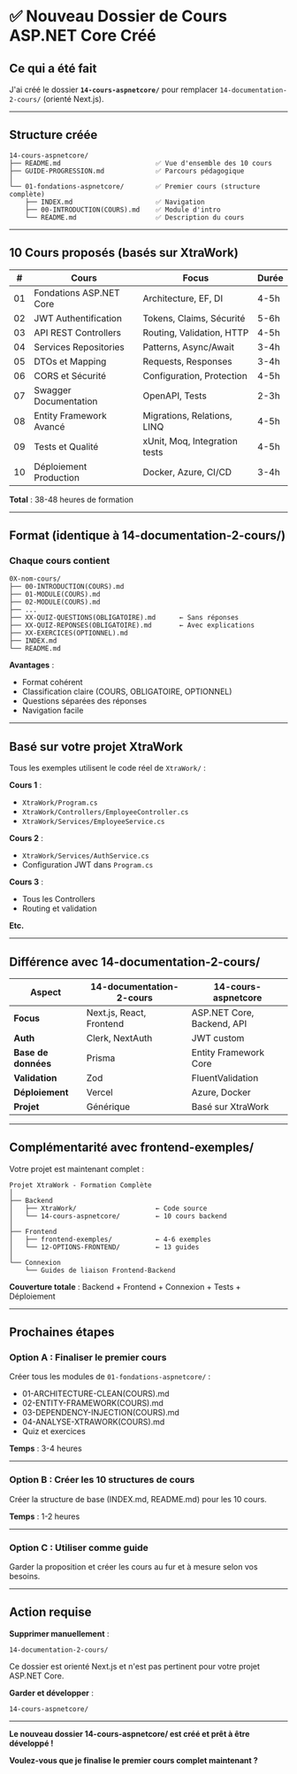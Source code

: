 # ✅ Nouveau Dossier de Cours ASP.NET Core Créé

## Ce qui a été fait

J'ai créé le dossier **`14-cours-aspnetcore/`** pour remplacer `14-documentation-2-cours/` (orienté Next.js).

---

## Structure créée

```
14-cours-aspnetcore/
├── README.md                        ✅ Vue d'ensemble des 10 cours
├── GUIDE-PROGRESSION.md             ✅ Parcours pédagogique
│
└── 01-fondations-aspnetcore/        ✅ Premier cours (structure complète)
    ├── INDEX.md                     ✅ Navigation
    ├── 00-INTRODUCTION(COURS).md    ✅ Module d'intro
    └── README.md                    ✅ Description du cours
```

---

## 10 Cours proposés (basés sur XtraWork)

| # | Cours | Focus | Durée |
|---|-------|-------|-------|
| 01 | Fondations ASP.NET Core | Architecture, EF, DI | 4-5h |
| 02 | JWT Authentification | Tokens, Claims, Sécurité | 5-6h |
| 03 | API REST Controllers | Routing, Validation, HTTP | 4-5h |
| 04 | Services Repositories | Patterns, Async/Await | 3-4h |
| 05 | DTOs et Mapping | Requests, Responses | 3-4h |
| 06 | CORS et Sécurité | Configuration, Protection | 4-5h |
| 07 | Swagger Documentation | OpenAPI, Tests | 2-3h |
| 08 | Entity Framework Avancé | Migrations, Relations, LINQ | 4-5h |
| 09 | Tests et Qualité | xUnit, Moq, Integration tests | 4-5h |
| 10 | Déploiement Production | Docker, Azure, CI/CD | 3-4h |

**Total** : 38-48 heures de formation

---

## Format (identique à 14-documentation-2-cours/)

### Chaque cours contient

```
0X-nom-cours/
├── 00-INTRODUCTION(COURS).md
├── 01-MODULE(COURS).md
├── 02-MODULE(COURS).md
├── ...
├── XX-QUIZ-QUESTIONS(OBLIGATOIRE).md      ← Sans réponses
├── XX-QUIZ-REPONSES(OBLIGATOIRE).md       ← Avec explications
├── XX-EXERCICES(OPTIONNEL).md
├── INDEX.md
└── README.md
```

**Avantages** :
- Format cohérent
- Classification claire (COURS, OBLIGATOIRE, OPTIONNEL)
- Questions séparées des réponses
- Navigation facile

---

## Basé sur votre projet XtraWork

Tous les exemples utilisent le code réel de `XtraWork/` :

**Cours 1** : 
- `XtraWork/Program.cs`
- `XtraWork/Controllers/EmployeeController.cs`
- `XtraWork/Services/EmployeeService.cs`

**Cours 2** :
- `XtraWork/Services/AuthService.cs`
- Configuration JWT dans `Program.cs`

**Cours 3** :
- Tous les Controllers
- Routing et validation

**Etc.**

---

## Différence avec 14-documentation-2-cours/

| Aspect | 14-documentation-2-cours | 14-cours-aspnetcore |
|--------|--------------------------|---------------------|
| **Focus** | Next.js, React, Frontend | ASP.NET Core, Backend, API |
| **Auth** | Clerk, NextAuth | JWT custom |
| **Base de données** | Prisma | Entity Framework Core |
| **Validation** | Zod | FluentValidation |
| **Déploiement** | Vercel | Azure, Docker |
| **Projet** | Générique | Basé sur XtraWork |

---

## Complémentarité avec frontend-exemples/

Votre projet est maintenant complet :

```
Projet XtraWork - Formation Complète
│
├── Backend
│   ├── XtraWork/                    ← Code source
│   └── 14-cours-aspnetcore/         ← 10 cours backend
│
├── Frontend  
│   ├── frontend-exemples/           ← 4-6 exemples
│   └── 12-OPTIONS-FRONTEND/         ← 13 guides
│
└── Connexion
    └── Guides de liaison Frontend-Backend
```

**Couverture totale** : Backend + Frontend + Connexion + Tests + Déploiement

---

## Prochaines étapes

### Option A : Finaliser le premier cours

Créer tous les modules de `01-fondations-aspnetcore/` :
- 01-ARCHITECTURE-CLEAN(COURS).md
- 02-ENTITY-FRAMEWORK(COURS).md
- 03-DEPENDENCY-INJECTION(COURS).md
- 04-ANALYSE-XTRAWORK(COURS).md
- Quiz et exercices

**Temps** : 3-4 heures

---

### Option B : Créer les 10 structures de cours

Créer la structure de base (INDEX.md, README.md) pour les 10 cours.

**Temps** : 1-2 heures

---

### Option C : Utiliser comme guide

Garder la proposition et créer les cours au fur et à mesure selon vos besoins.

---

## Action requise

**Supprimer manuellement** :
```
14-documentation-2-cours/
```

Ce dossier est orienté Next.js et n'est pas pertinent pour votre projet ASP.NET Core.

**Garder et développer** :
```
14-cours-aspnetcore/
```

---

**Le nouveau dossier 14-cours-aspnetcore/ est créé et prêt à être développé !**

**Voulez-vous que je finalise le premier cours complet maintenant ?**

